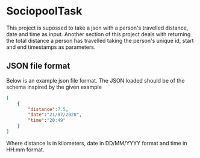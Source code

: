 # SociopoolTask

This project is supossed to take a json with a person's travelled distance, date and time as input. Another section of this project deals with returning the total distance a person has travelled taking the person's unique id, start and end timestamps as parameters.

## JSON file format
Below is an example json file format. The JSON loaded should be of the schema inspired by the given example
```json
[
    {
        "distance":7.5,
        "date":"21/07/2020",
        "time":"20:49"
    }
]
```
Where distance is in kilometers, date in DD/MM/YYYY format and time in HH:mm format.